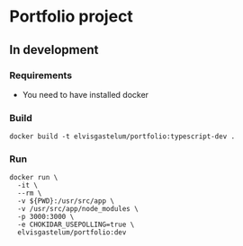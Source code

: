# Portfolio project

## In development
### Requirements
- You need to have installed docker

### Build
```
docker build -t elvisgastelum/portfolio:typescript-dev .
```

### Run
```
docker run \
  -it \
  --rm \
  -v ${PWD}:/usr/src/app \
  -v /usr/src/app/node_modules \
  -p 3000:3000 \
  -e CHOKIDAR_USEPOLLING=true \
  elvisgastelum/portfolio:dev
```